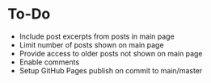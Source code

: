 # To-Do

- Include post excerpts from posts in main page
- Limit number of posts shown on main page
- Provide access to older posts not shown on main page
- Enable comments
- Setup GitHub Pages publish on commit to main/master
